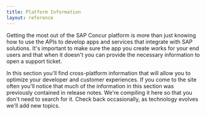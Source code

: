 ```yaml
---
title: Platform Information
layout: reference
---
```


Getting the most out of the SAP Concur platform is more than just knowing how to use the APIs to develop apps and services that integrate with SAP solutions. It's important to make sure the app you create works for your end users and that when it doesn't you can provide the necessary information to open a support ticket.

In this section you'll find cross-platform information that will allow you to optimize your developer and customer experiences. If you come to the site often you'll notice that much of the information in this section was previously contained in release notes. We're compiling it here so that you don't need to search for it. Check back occasionally, as technology evolves we'll add new topics.
